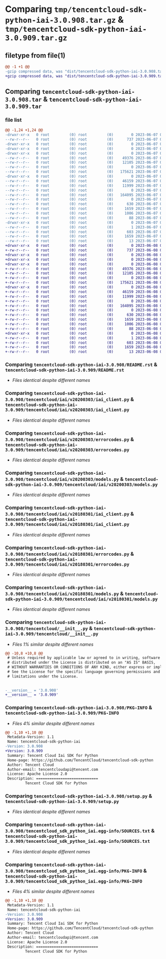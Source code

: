 # Comparing `tmp/tencentcloud-sdk-python-iai-3.0.908.tar.gz` & `tmp/tencentcloud-sdk-python-iai-3.0.909.tar.gz`

## filetype from file(1)

```diff
@@ -1 +1 @@
-gzip compressed data, was "dist/tencentcloud-sdk-python-iai-3.0.908.tar", last modified: Wed Jun  7 00:25:49 2023, max compression
+gzip compressed data, was "dist/tencentcloud-sdk-python-iai-3.0.909.tar", last modified: Thu Jun  8 00:26:37 2023, max compression
```

## Comparing `tencentcloud-sdk-python-iai-3.0.908.tar` & `tencentcloud-sdk-python-iai-3.0.909.tar`

### file list

```diff
@@ -1,24 +1,24 @@
-drwxr-xr-x   0 root         (0) root         (0)        0 2023-06-07 00:25:49.000000 tencentcloud-sdk-python-iai-3.0.908/
--rw-r--r--   0 root         (0) root         (0)      737 2023-06-07 00:25:49.000000 tencentcloud-sdk-python-iai-3.0.908/README.rst
-drwxr-xr-x   0 root         (0) root         (0)        0 2023-06-07 00:25:49.000000 tencentcloud-sdk-python-iai-3.0.908/tencentcloud/
-drwxr-xr-x   0 root         (0) root         (0)        0 2023-06-07 00:25:49.000000 tencentcloud-sdk-python-iai-3.0.908/tencentcloud/iai/
-drwxr-xr-x   0 root         (0) root         (0)        0 2023-06-07 00:25:49.000000 tencentcloud-sdk-python-iai-3.0.908/tencentcloud/iai/v20200303/
--rw-r--r--   0 root         (0) root         (0)    49376 2023-06-07 00:25:49.000000 tencentcloud-sdk-python-iai-3.0.908/tencentcloud/iai/v20200303/iai_client.py
--rw-r--r--   0 root         (0) root         (0)    12105 2023-06-07 00:25:49.000000 tencentcloud-sdk-python-iai-3.0.908/tencentcloud/iai/v20200303/errorcodes.py
--rw-r--r--   0 root         (0) root         (0)        0 2023-06-07 00:25:49.000000 tencentcloud-sdk-python-iai-3.0.908/tencentcloud/iai/v20200303/__init__.py
--rw-r--r--   0 root         (0) root         (0)   175621 2023-06-07 00:25:49.000000 tencentcloud-sdk-python-iai-3.0.908/tencentcloud/iai/v20200303/models.py
-drwxr-xr-x   0 root         (0) root         (0)        0 2023-06-07 00:25:49.000000 tencentcloud-sdk-python-iai-3.0.908/tencentcloud/iai/v20180301/
--rw-r--r--   0 root         (0) root         (0)    46159 2023-06-07 00:25:49.000000 tencentcloud-sdk-python-iai-3.0.908/tencentcloud/iai/v20180301/iai_client.py
--rw-r--r--   0 root         (0) root         (0)    11999 2023-06-07 00:25:49.000000 tencentcloud-sdk-python-iai-3.0.908/tencentcloud/iai/v20180301/errorcodes.py
--rw-r--r--   0 root         (0) root         (0)        0 2023-06-07 00:25:49.000000 tencentcloud-sdk-python-iai-3.0.908/tencentcloud/iai/v20180301/__init__.py
--rw-r--r--   0 root         (0) root         (0)   164095 2023-06-07 00:25:49.000000 tencentcloud-sdk-python-iai-3.0.908/tencentcloud/iai/v20180301/models.py
--rw-r--r--   0 root         (0) root         (0)        0 2023-06-07 00:25:49.000000 tencentcloud-sdk-python-iai-3.0.908/tencentcloud/iai/__init__.py
--rw-r--r--   0 root         (0) root         (0)      630 2023-06-07 00:25:49.000000 tencentcloud-sdk-python-iai-3.0.908/tencentcloud/__init__.py
--rw-r--r--   0 root         (0) root         (0)     1659 2023-06-07 00:25:49.000000 tencentcloud-sdk-python-iai-3.0.908/PKG-INFO
--rw-r--r--   0 root         (0) root         (0)     1006 2023-06-07 00:25:49.000000 tencentcloud-sdk-python-iai-3.0.908/setup.py
--rw-r--r--   0 root         (0) root         (0)       88 2023-06-07 00:25:49.000000 tencentcloud-sdk-python-iai-3.0.908/setup.cfg
-drwxr-xr-x   0 root         (0) root         (0)        0 2023-06-07 00:25:49.000000 tencentcloud-sdk-python-iai-3.0.908/tencentcloud_sdk_python_iai.egg-info/
--rw-r--r--   0 root         (0) root         (0)        1 2023-06-07 00:25:49.000000 tencentcloud-sdk-python-iai-3.0.908/tencentcloud_sdk_python_iai.egg-info/dependency_links.txt
--rw-r--r--   0 root         (0) root         (0)      603 2023-06-07 00:25:49.000000 tencentcloud-sdk-python-iai-3.0.908/tencentcloud_sdk_python_iai.egg-info/SOURCES.txt
--rw-r--r--   0 root         (0) root         (0)     1659 2023-06-07 00:25:49.000000 tencentcloud-sdk-python-iai-3.0.908/tencentcloud_sdk_python_iai.egg-info/PKG-INFO
--rw-r--r--   0 root         (0) root         (0)       13 2023-06-07 00:25:49.000000 tencentcloud-sdk-python-iai-3.0.908/tencentcloud_sdk_python_iai.egg-info/top_level.txt
+drwxr-xr-x   0 root         (0) root         (0)        0 2023-06-08 00:26:36.000000 tencentcloud-sdk-python-iai-3.0.909/
+-rw-r--r--   0 root         (0) root         (0)      737 2023-06-08 00:26:36.000000 tencentcloud-sdk-python-iai-3.0.909/README.rst
+drwxr-xr-x   0 root         (0) root         (0)        0 2023-06-08 00:26:36.000000 tencentcloud-sdk-python-iai-3.0.909/tencentcloud/
+drwxr-xr-x   0 root         (0) root         (0)        0 2023-06-08 00:26:36.000000 tencentcloud-sdk-python-iai-3.0.909/tencentcloud/iai/
+drwxr-xr-x   0 root         (0) root         (0)        0 2023-06-08 00:26:36.000000 tencentcloud-sdk-python-iai-3.0.909/tencentcloud/iai/v20200303/
+-rw-r--r--   0 root         (0) root         (0)    49376 2023-06-08 00:26:36.000000 tencentcloud-sdk-python-iai-3.0.909/tencentcloud/iai/v20200303/iai_client.py
+-rw-r--r--   0 root         (0) root         (0)    12105 2023-06-08 00:26:36.000000 tencentcloud-sdk-python-iai-3.0.909/tencentcloud/iai/v20200303/errorcodes.py
+-rw-r--r--   0 root         (0) root         (0)        0 2023-06-08 00:26:36.000000 tencentcloud-sdk-python-iai-3.0.909/tencentcloud/iai/v20200303/__init__.py
+-rw-r--r--   0 root         (0) root         (0)   175621 2023-06-08 00:26:36.000000 tencentcloud-sdk-python-iai-3.0.909/tencentcloud/iai/v20200303/models.py
+drwxr-xr-x   0 root         (0) root         (0)        0 2023-06-08 00:26:36.000000 tencentcloud-sdk-python-iai-3.0.909/tencentcloud/iai/v20180301/
+-rw-r--r--   0 root         (0) root         (0)    46159 2023-06-08 00:26:36.000000 tencentcloud-sdk-python-iai-3.0.909/tencentcloud/iai/v20180301/iai_client.py
+-rw-r--r--   0 root         (0) root         (0)    11999 2023-06-08 00:26:36.000000 tencentcloud-sdk-python-iai-3.0.909/tencentcloud/iai/v20180301/errorcodes.py
+-rw-r--r--   0 root         (0) root         (0)        0 2023-06-08 00:26:36.000000 tencentcloud-sdk-python-iai-3.0.909/tencentcloud/iai/v20180301/__init__.py
+-rw-r--r--   0 root         (0) root         (0)   164095 2023-06-08 00:26:36.000000 tencentcloud-sdk-python-iai-3.0.909/tencentcloud/iai/v20180301/models.py
+-rw-r--r--   0 root         (0) root         (0)        0 2023-06-08 00:26:36.000000 tencentcloud-sdk-python-iai-3.0.909/tencentcloud/iai/__init__.py
+-rw-r--r--   0 root         (0) root         (0)      630 2023-06-08 00:26:36.000000 tencentcloud-sdk-python-iai-3.0.909/tencentcloud/__init__.py
+-rw-r--r--   0 root         (0) root         (0)     1659 2023-06-08 00:26:36.000000 tencentcloud-sdk-python-iai-3.0.909/PKG-INFO
+-rw-r--r--   0 root         (0) root         (0)     1006 2023-06-08 00:26:36.000000 tencentcloud-sdk-python-iai-3.0.909/setup.py
+-rw-r--r--   0 root         (0) root         (0)       88 2023-06-08 00:26:36.000000 tencentcloud-sdk-python-iai-3.0.909/setup.cfg
+drwxr-xr-x   0 root         (0) root         (0)        0 2023-06-08 00:26:36.000000 tencentcloud-sdk-python-iai-3.0.909/tencentcloud_sdk_python_iai.egg-info/
+-rw-r--r--   0 root         (0) root         (0)        1 2023-06-08 00:26:36.000000 tencentcloud-sdk-python-iai-3.0.909/tencentcloud_sdk_python_iai.egg-info/dependency_links.txt
+-rw-r--r--   0 root         (0) root         (0)      603 2023-06-08 00:26:36.000000 tencentcloud-sdk-python-iai-3.0.909/tencentcloud_sdk_python_iai.egg-info/SOURCES.txt
+-rw-r--r--   0 root         (0) root         (0)     1659 2023-06-08 00:26:36.000000 tencentcloud-sdk-python-iai-3.0.909/tencentcloud_sdk_python_iai.egg-info/PKG-INFO
+-rw-r--r--   0 root         (0) root         (0)       13 2023-06-08 00:26:36.000000 tencentcloud-sdk-python-iai-3.0.909/tencentcloud_sdk_python_iai.egg-info/top_level.txt
```

### Comparing `tencentcloud-sdk-python-iai-3.0.908/README.rst` & `tencentcloud-sdk-python-iai-3.0.909/README.rst`

 * *Files identical despite different names*

### Comparing `tencentcloud-sdk-python-iai-3.0.908/tencentcloud/iai/v20200303/iai_client.py` & `tencentcloud-sdk-python-iai-3.0.909/tencentcloud/iai/v20200303/iai_client.py`

 * *Files identical despite different names*

### Comparing `tencentcloud-sdk-python-iai-3.0.908/tencentcloud/iai/v20200303/errorcodes.py` & `tencentcloud-sdk-python-iai-3.0.909/tencentcloud/iai/v20200303/errorcodes.py`

 * *Files identical despite different names*

### Comparing `tencentcloud-sdk-python-iai-3.0.908/tencentcloud/iai/v20200303/models.py` & `tencentcloud-sdk-python-iai-3.0.909/tencentcloud/iai/v20200303/models.py`

 * *Files identical despite different names*

### Comparing `tencentcloud-sdk-python-iai-3.0.908/tencentcloud/iai/v20180301/iai_client.py` & `tencentcloud-sdk-python-iai-3.0.909/tencentcloud/iai/v20180301/iai_client.py`

 * *Files identical despite different names*

### Comparing `tencentcloud-sdk-python-iai-3.0.908/tencentcloud/iai/v20180301/errorcodes.py` & `tencentcloud-sdk-python-iai-3.0.909/tencentcloud/iai/v20180301/errorcodes.py`

 * *Files identical despite different names*

### Comparing `tencentcloud-sdk-python-iai-3.0.908/tencentcloud/iai/v20180301/models.py` & `tencentcloud-sdk-python-iai-3.0.909/tencentcloud/iai/v20180301/models.py`

 * *Files identical despite different names*

### Comparing `tencentcloud-sdk-python-iai-3.0.908/tencentcloud/__init__.py` & `tencentcloud-sdk-python-iai-3.0.909/tencentcloud/__init__.py`

 * *Files 1% similar despite different names*

```diff
@@ -10,8 +10,8 @@
 # Unless required by applicable law or agreed to in writing, software
 # distributed under the License is distributed on an "AS IS" BASIS,
 # WITHOUT WARRANTIES OR CONDITIONS OF ANY KIND, either express or implied.
 # See the License for the specific language governing permissions and
 # limitations under the License.
 
 
-__version__ = '3.0.908'
+__version__ = '3.0.909'
```

### Comparing `tencentcloud-sdk-python-iai-3.0.908/PKG-INFO` & `tencentcloud-sdk-python-iai-3.0.909/PKG-INFO`

 * *Files 4% similar despite different names*

```diff
@@ -1,10 +1,10 @@
 Metadata-Version: 1.1
 Name: tencentcloud-sdk-python-iai
-Version: 3.0.908
+Version: 3.0.909
 Summary: Tencent Cloud Iai SDK for Python
 Home-page: https://github.com/TencentCloud/tencentcloud-sdk-python
 Author: Tencent Cloud
 Author-email: tencentcloudapi@tencent.com
 License: Apache License 2.0
 Description: ============================
         Tencent Cloud SDK for Python
```

### Comparing `tencentcloud-sdk-python-iai-3.0.908/setup.py` & `tencentcloud-sdk-python-iai-3.0.909/setup.py`

 * *Files identical despite different names*

### Comparing `tencentcloud-sdk-python-iai-3.0.908/tencentcloud_sdk_python_iai.egg-info/SOURCES.txt` & `tencentcloud-sdk-python-iai-3.0.909/tencentcloud_sdk_python_iai.egg-info/SOURCES.txt`

 * *Files identical despite different names*

### Comparing `tencentcloud-sdk-python-iai-3.0.908/tencentcloud_sdk_python_iai.egg-info/PKG-INFO` & `tencentcloud-sdk-python-iai-3.0.909/tencentcloud_sdk_python_iai.egg-info/PKG-INFO`

 * *Files 4% similar despite different names*

```diff
@@ -1,10 +1,10 @@
 Metadata-Version: 1.1
 Name: tencentcloud-sdk-python-iai
-Version: 3.0.908
+Version: 3.0.909
 Summary: Tencent Cloud Iai SDK for Python
 Home-page: https://github.com/TencentCloud/tencentcloud-sdk-python
 Author: Tencent Cloud
 Author-email: tencentcloudapi@tencent.com
 License: Apache License 2.0
 Description: ============================
         Tencent Cloud SDK for Python
```


